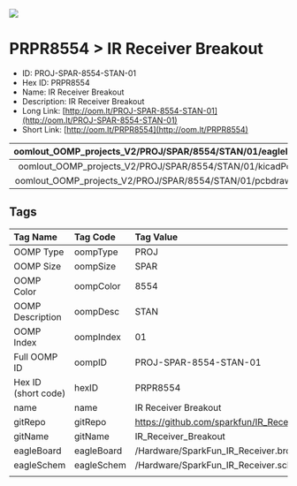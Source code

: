 


  
![][im]
# PRPR8554 > IR Receiver Breakout

- ID: PROJ-SPAR-8554-STAN-01
- Hex ID: PRPR8554
- Name: IR Receiver Breakout
- Description: IR Receiver Breakout
- Long Link: [http://oom.lt/PROJ-SPAR-8554-STAN-01](http://oom.lt/PROJ-SPAR-8554-STAN-01)
- Short Link: [http://oom.lt/PRPR8554](http://oom.lt/PRPR8554)
  

|oomlout_OOMP_projects_V2/PROJ/SPAR/8554/STAN/01/eagleImage.png|oomlout_OOMP_projects_V2/PROJ/SPAR/8554/STAN/01/eagleSchemImage.png|oomlout_OOMP_projects_V2/PROJ/SPAR/8554/STAN/01/kicadPcb3dFront.png|oomlout_OOMP_projects_V2/PROJ/SPAR/8554/STAN/01/kicadPcb3dBack.png|
| :---: | :---: | :---: | :---: |
|oomlout_OOMP_projects_V2/PROJ/SPAR/8554/STAN/01/kicadPcb3d.png|oomlout_OOMP_projects_V2/PROJ/SPAR/8554/STAN/01/bomBack.png|oomlout_OOMP_projects_V2/PROJ/SPAR/8554/STAN/01/bomFront.png|oomlout_OOMP_projects_V2/PROJ/SPAR/8554/STAN/01/pcbdraw.svg|
|oomlout_OOMP_projects_V2/PROJ/SPAR/8554/STAN/01/pcbdrawBack.svg||||

## Tags
  

|Tag Name|Tag Code|Tag Value|
| :--- | :--- | :--- |
|OOMP Type|oompType|PROJ|
|OOMP Size|oompSize|SPAR|
|OOMP Color|oompColor|8554|
|OOMP Description|oompDesc|STAN|
|OOMP Index|oompIndex|01|
|Full OOMP ID|oompID|PROJ-SPAR-8554-STAN-01|
|Hex ID (short code)|hexID|PRPR8554|
|name|name|IR Receiver Breakout|
|gitRepo|gitRepo|https://github.com/sparkfun/IR_Receiver_Breakout|
|gitName|gitName|IR_Receiver_Breakout|
|eagleBoard|eagleBoard|/Hardware/SparkFun_IR_Receiver.brd|
|eagleSchem|eagleSchem|/Hardware/SparkFun_IR_Receiver.sch|
||||



[im]: PROJ/SPAR/8554/STAN/01/kicadPcb3d_450.png
